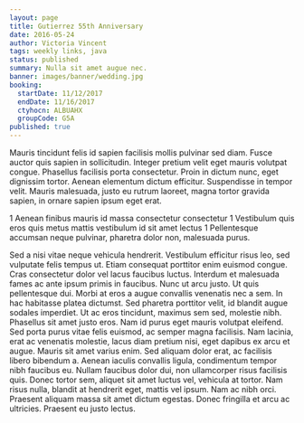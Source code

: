 ```yaml
---
layout: page
title: Gutierrez 55th Anniversary
date: 2016-05-24
author: Victoria Vincent
tags: weekly links, java
status: published
summary: Nulla sit amet augue nec.
banner: images/banner/wedding.jpg
booking:
  startDate: 11/12/2017
  endDate: 11/16/2017
  ctyhocn: ALBUAHX
  groupCode: G5A
published: true
---
```

Mauris tincidunt felis id sapien facilisis mollis pulvinar sed diam. Fusce auctor quis sapien in sollicitudin. Integer pretium velit eget mauris volutpat congue. Phasellus facilisis porta consectetur. Proin in dictum nunc, eget dignissim tortor. Aenean elementum dictum efficitur. Suspendisse in tempor velit. Mauris malesuada, justo eu rutrum laoreet, magna tortor gravida sapien, in ornare sapien ipsum eget erat.

1 Aenean finibus mauris id massa consectetur consectetur
1 Vestibulum quis eros quis metus mattis vestibulum id sit amet lectus
1 Pellentesque accumsan neque pulvinar, pharetra dolor non, malesuada purus.

Sed a nisi vitae neque vehicula hendrerit. Vestibulum efficitur risus leo, sed vulputate felis tempus ut. Etiam consequat porttitor enim euismod congue. Cras consectetur dolor vel lacus faucibus luctus. Interdum et malesuada fames ac ante ipsum primis in faucibus. Nunc ut arcu justo. Ut quis pellentesque dui. Morbi at eros a augue convallis venenatis nec a sem. In hac habitasse platea dictumst. Sed pharetra porttitor velit, id blandit augue sodales imperdiet.
Ut ac eros tincidunt, maximus sem sed, molestie nibh. Phasellus sit amet justo eros. Nam id purus eget mauris volutpat eleifend. Sed porta purus vitae felis euismod, ac semper magna facilisis. Nam lacinia, erat ac venenatis molestie, lacus diam pretium nisi, eget dapibus ex arcu et augue. Mauris sit amet varius enim. Sed aliquam dolor erat, ac facilisis libero bibendum a. Aenean iaculis convallis ligula, condimentum tempor nibh faucibus eu. Nullam faucibus dolor dui, non ullamcorper risus facilisis quis. Donec tortor sem, aliquet sit amet luctus vel, vehicula at tortor. Nam risus nulla, blandit at hendrerit eget, mattis vel ipsum. Nam ac nibh orci. Praesent aliquam massa sit amet dictum egestas. Donec fringilla et arcu ac ultricies. Praesent eu justo lectus.
